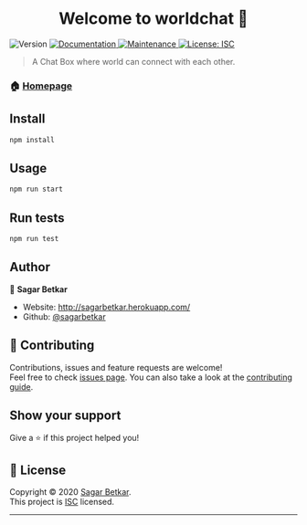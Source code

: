 <h1 align="center">Welcome to worldchat 👋</h1>
<p>
  <img alt="Version" src="https://img.shields.io/badge/version-1.0.0-blue.svg?cacheSeconds=2592000" />
  <a href="https://github.com/sagarbetkar/worldChat#readme" target="_blank">
    <img alt="Documentation" src="https://img.shields.io/badge/documentation-yes-brightgreen.svg" />
  </a>
  <a href="https://github.com/sagarbetkar/worldChat/graphs/commit-activity" target="_blank">
    <img alt="Maintenance" src="https://img.shields.io/badge/Maintained%3F-yes-green.svg" />
  </a>
  <a href="https://github.com/sagarbetkar/worldChat/blob/master/LICENSE" target="_blank">
    <img alt="License: ISC" src="https://img.shields.io/github/license/sagarbetkar/worldchat" />
  </a>
</p>

> A Chat Box where world can connect with each other.

### 🏠 [Homepage](https://github.com/sagarbetkar/worldChat#readme)

## Install

```sh
npm install
```

## Usage

```sh
npm run start
```

## Run tests

```sh
npm run test
```

## Author

👤 **Sagar Betkar**

- Website: http://sagarbetkar.herokuapp.com/
- Github: [@sagarbetkar](https://github.com/sagarbetkar)

## 🤝 Contributing

Contributions, issues and feature requests are welcome!<br />Feel free to check [issues page](https://github.com/sagarbetkar/worldChat/issues). You can also take a look at the [contributing guide](https://github.com/sagarbetkar/worldChat/blob/master/CONTRIBUTING.md).

## Show your support

Give a ⭐️ if this project helped you!

## 📝 License

Copyright © 2020 [Sagar Betkar](https://github.com/sagarbetkar).<br />
This project is [ISC](https://github.com/sagarbetkar/worldChat/blob/master/LICENSE) licensed.

---
